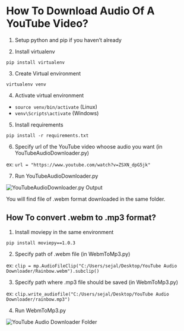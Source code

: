 # How To Download Audio Of A YouTube Video?

1. Setup python and pip if you haven’t already

2. Install virtualenv

`pip install virtualenv`

3. Create Virtual environment

`virtualenv venv`

4. Activate virtual environment

- `source venv/bin/activate` (Linux)
- `venv\Scripts\activate` (Windows)

5. Install requirements

`pip install -r requirements.txt`

6. Specify url of the YouTube video whoose audio you want (in YouTubeAudioDownloader.py)

ex: `url = "https://www.youtube.com/watch?v=ZSXN_dpG5jk"`

7. Run YouTubeAudioDownloader.py

![YouTubeAudioDownloader.py Output](https://github.com/sejalsksagar/Amazing-Python-Scripts/blob/youtube_audio/YouTube%20Audio%20Downloader/Output.PNG)

You will find file of .webm format downloaded in the same folder.

## How To convert .webm to .mp3 format?

1. Install moviepy in the same environment

`pip install moviepy==1.0.3`

2. Specify path of .webm file (in WebmToMp3.py)

ex: `clip = mp.AudioFileClip("C:/Users/sejal/Desktop/YouTube Audio Downloader/Rainbow.webm").subclip()`

3. Specify path where .mp3 file should be saved (in WebmToMp3.py)

ex: `clip.write_audiofile("C:/Users/sejal/Desktop/YouTube Audio Downloader/rainbow.mp3")`

4. Run WebmToMp3.py

![YouTube Audio Downloader Folder](https://github.com/sejalsksagar/Amazing-Python-Scripts/blob/youtube_audio/YouTube%20Audio%20Downloader/Folders.PNG)
